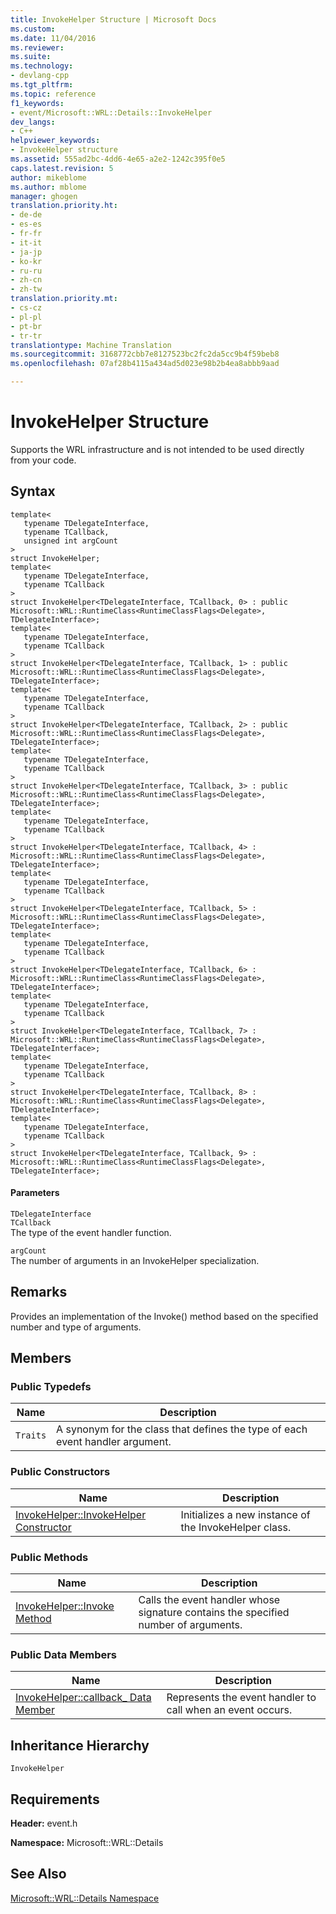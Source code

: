 ```yaml
---
title: InvokeHelper Structure | Microsoft Docs
ms.custom: 
ms.date: 11/04/2016
ms.reviewer: 
ms.suite: 
ms.technology:
- devlang-cpp
ms.tgt_pltfrm: 
ms.topic: reference
f1_keywords:
- event/Microsoft::WRL::Details::InvokeHelper
dev_langs:
- C++
helpviewer_keywords:
- InvokeHelper structure
ms.assetid: 555ad2bc-4dd6-4e65-a2e2-1242c395f0e5
caps.latest.revision: 5
author: mikeblome
ms.author: mblome
manager: ghogen
translation.priority.ht:
- de-de
- es-es
- fr-fr
- it-it
- ja-jp
- ko-kr
- ru-ru
- zh-cn
- zh-tw
translation.priority.mt:
- cs-cz
- pl-pl
- pt-br
- tr-tr
translationtype: Machine Translation
ms.sourcegitcommit: 3168772cbb7e8127523bc2fc2da5cc9b4f59beb8
ms.openlocfilehash: 07af28b4115a434ad5d023e98b2b4ea8abbb9aad

---
```

# InvokeHelper Structure
Supports the WRL infrastructure and is not intended to be used directly from your code.  
  
## Syntax  
  
```  
template<  
   typename TDelegateInterface,  
   typename TCallback,  
   unsigned int argCount  
>  
struct InvokeHelper;  
template<  
   typename TDelegateInterface,  
   typename TCallback  
>  
struct InvokeHelper<TDelegateInterface, TCallback, 0> : public Microsoft::WRL::RuntimeClass<RuntimeClassFlags<Delegate>, TDelegateInterface>;  
template<  
   typename TDelegateInterface,  
   typename TCallback  
>  
struct InvokeHelper<TDelegateInterface, TCallback, 1> : public Microsoft::WRL::RuntimeClass<RuntimeClassFlags<Delegate>, TDelegateInterface>;  
template<  
   typename TDelegateInterface,  
   typename TCallback  
>  
struct InvokeHelper<TDelegateInterface, TCallback, 2> : public Microsoft::WRL::RuntimeClass<RuntimeClassFlags<Delegate>, TDelegateInterface>;  
template<  
   typename TDelegateInterface,  
   typename TCallback  
>  
struct InvokeHelper<TDelegateInterface, TCallback, 3> : public Microsoft::WRL::RuntimeClass<RuntimeClassFlags<Delegate>, TDelegateInterface>;  
template<  
   typename TDelegateInterface,  
   typename TCallback  
>  
struct InvokeHelper<TDelegateInterface, TCallback, 4> : Microsoft::WRL::RuntimeClass<RuntimeClassFlags<Delegate>, TDelegateInterface>;  
template<  
   typename TDelegateInterface,  
   typename TCallback  
>  
struct InvokeHelper<TDelegateInterface, TCallback, 5> : Microsoft::WRL::RuntimeClass<RuntimeClassFlags<Delegate>, TDelegateInterface>;  
template<  
   typename TDelegateInterface,  
   typename TCallback  
>  
struct InvokeHelper<TDelegateInterface, TCallback, 6> : Microsoft::WRL::RuntimeClass<RuntimeClassFlags<Delegate>, TDelegateInterface>;  
template<  
   typename TDelegateInterface,  
   typename TCallback  
>  
struct InvokeHelper<TDelegateInterface, TCallback, 7> : Microsoft::WRL::RuntimeClass<RuntimeClassFlags<Delegate>, TDelegateInterface>;  
template<  
   typename TDelegateInterface,  
   typename TCallback  
>  
struct InvokeHelper<TDelegateInterface, TCallback, 8> : Microsoft::WRL::RuntimeClass<RuntimeClassFlags<Delegate>, TDelegateInterface>;  
template<  
   typename TDelegateInterface,  
   typename TCallback  
>  
struct InvokeHelper<TDelegateInterface, TCallback, 9> : Microsoft::WRL::RuntimeClass<RuntimeClassFlags<Delegate>, TDelegateInterface>;  
```  
  
#### Parameters  
 `TDelegateInterface`  
 `TCallback`  
 The type of the event handler function.  
  
 `argCount`  
 The number of arguments in an InvokeHelper specialization.  
  
## Remarks  
 Provides an implementation of the Invoke() method based on the specified number and type of arguments.  
  
## Members  
  
### Public Typedefs  
  
|Name|Description|  
|----------|-----------------|  
|`Traits`|A synonym for the class that defines the type of each event handler argument.|  
  
### Public Constructors  
  
|Name|Description|  
|----------|-----------------|  
|[InvokeHelper::InvokeHelper Constructor](../windows/invokehelper-invokehelper-constructor.md)|Initializes a new instance of the InvokeHelper class.|  
  
### Public Methods  
  
|Name|Description|  
|----------|-----------------|  
|[InvokeHelper::Invoke Method](../windows/invokehelper-invoke-method.md)|Calls the event handler whose signature contains the specified number of arguments.|  
  
### Public Data Members  
  
|Name|Description|  
|----------|-----------------|  
|[InvokeHelper::callback_ Data Member](../windows/invokehelper-callback-data-member.md)|Represents the event handler to call when an event occurs.|  
  
## Inheritance Hierarchy  
 `InvokeHelper`  
  
## Requirements  
 **Header:** event.h  
  
 **Namespace:** Microsoft::WRL::Details  
  
## See Also  
 [Microsoft::WRL::Details Namespace](../windows/microsoft-wrl-details-namespace.md)


<!--HONumber=Jan17_HO1-->


